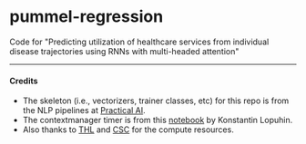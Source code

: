 # pummel-regression
Code for "Predicting utilization of healthcare services from individual disease trajectories using RNNs with multi-headed attention"


---
#### Credits
- The skeleton (i.e., vectorizers, trainer classes, etc) for this repo is from the NLP pipelines at [Practical AI](https://github.com/practicalAI/practicalAI).
- The contextmanager timer is from this [notebook](https://www.kaggle.com/lopuhin/mercari-golf-0-3875-cv-in-75-loc-1900-s) by Konstantin Lopuhin.
- Also thanks to [THL](https://thl.fi/fi/) and [CSC](https://www.csc.fi/) for the compute resources.
